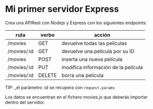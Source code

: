 # Mi primer servidor Express

Crea una APIRest con Nodejs y Express con los siguientes endpoints:

|ruta|verbo|acción|
|---|---|---|
|/movies|GET|devuelve todas las películas|
|/movies/:id|GET|devuelve una película por su ID|
|/movies|POST|inserta una nueva película|
|/movies/:id|PUT|modifica información de la película|
|/movies/:id|DELETE|borra una película

TIP: _el parámetro :id se recupera con `request.params`

Los datos se encuentran en el fichero movies.js que deberás importar dentro del servidor.